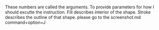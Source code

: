 These numbers are called the arguments. To provide parameters for how I should excutte the instruction.
Fill describes interior of the shape. Stroke describes the outline of that shape.
please go to the screenshot.md
command+option+J
